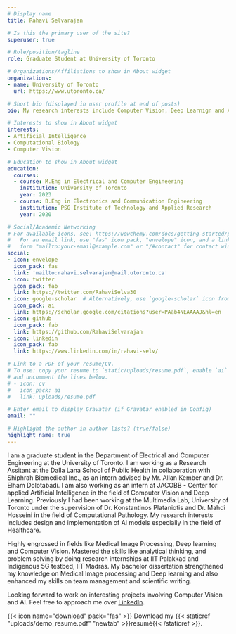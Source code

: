 ```yaml
---
# Display name
title: Rahavi Selvarajan

# Is this the primary user of the site?
superuser: true

# Role/position/tagline
role: Graduate Student at University of Toronto

# Organizations/Affiliations to show in About widget
organizations:
- name: University of Toronto
  url: https://www.utoronto.ca/

# Short bio (displayed in user profile at end of posts)
bio: My research interests include Computer Vision, Deep Learnign and AI in Healthcare.

# Interests to show in About widget
interests:
- Artificial Intelligence
- Computational Biology
- Computer Vision

# Education to show in About widget
education:
  courses:
  - course: M.Eng in Electrical and Computer Engineering
    institution: University of Toronto
    year: 2023
  - course: B.Eng in Electronics and Communication Engineering 
    institution: PSG Institute of Technology and Applied Research
    year: 2020

# Social/Academic Networking
# For available icons, see: https://wowchemy.com/docs/getting-started/page-builder/#icons
#   For an email link, use "fas" icon pack, "envelope" icon, and a link in the
#   form "mailto:your-email@example.com" or "/#contact" for contact widget.
social:
- icon: envelope
  icon_pack: fas
  link: 'mailto:rahavi.selvarajan@mail.utoronto.ca'
- icon: twitter
  icon_pack: fab
  link: https://twitter.com/RahaviSelva30
- icon: google-scholar  # Alternatively, use `google-scholar` icon from `ai` icon pack
  icon_pack: ai
  link: https://scholar.google.com/citations?user=PAab4NEAAAAJ&hl=en
- icon: github
  icon_pack: fab
  link: https://github.com/RahaviSelvarajan
- icon: linkedin
  icon_pack: fab
  link: https://www.linkedin.com/in/rahavi-selv/

# Link to a PDF of your resume/CV.
# To use: copy your resume to `static/uploads/resume.pdf`, enable `ai` icons in `params.toml`, 
# and uncomment the lines below.
# - icon: cv
#   icon_pack: ai
#   link: uploads/resume.pdf

# Enter email to display Gravatar (if Gravatar enabled in Config)
email: ""

# Highlight the author in author lists? (true/false)
highlight_name: true
---
```


I am a graduate student in the Department of Electrical and Computer Engineering at the University of Toronto. I am working as a Research Assitant at the Dalla Lana School of Public Health in collaboration with Shiphrah Biomedical Inc., as an intern advised by Mr. Allan Kember and Dr. Elham Dolotabadi. I am also working as an intern at JACOBB - Center for applied Artificial Intelligence in the field of Computer Vision and Deep Learning. Previously I had been working at the Multimedia Lab, University of Toronto under the supervision of Dr. Konstantinos Plataniotis and Dr. Mahdi Hosseini in the field of Computational Pathology. My research interests includes design and implementation of AI models especially in the field of Healthcare. 

Highly engrossed in fields like Medical Image Processing, Deep learning and Computer Vision. Mastered the skills like analytical thinking, and problem solving by doing research internships at IIT Palakkad and Indigenous 5G testbed, IIT Madras. My bachelor dissertation strengthened my knowledge on Medical Image processing and Deep learning and also enhanced my skills on team management and scientific writing.

Looking forward to work on interesting projects involving Computer Vision and AI. Feel free to approach me over [LinkedIn](https://www.linkedin.com/in/rahavi-selv/).



{{< icon name="download" pack="fas" >}} Download my {{< staticref "uploads/demo_resume.pdf" "newtab" >}}resumé{{< /staticref >}}.
